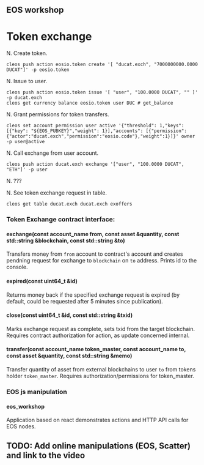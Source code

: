 ## EOS workshop

# Token exchange

N. Create token.

`cleos push action eosio.token create '[ "ducat.exch", "7000000000.0000 DUCAT"]' -p eosio.token`

N. Issue to user.

```
cleos push action eosio.token issue '[ "user", "100.0000 DUCAT", "" ]' -p ducat.exch
cleos get currency balance eosio.token user DUC # get_balance
```

N. Grant permissions for token transfers.

`cleos set account permission user active '{"threshold": 1,"keys": [{"key": "${EOS_PUBKEY}","weight": 1}],"accounts": [{"permission":{"actor":"ducat.exch","permission":"eosio.code"},"weight":1}]}' owner -p user@active`

N. Call exchange from user account.

`cleos push action ducat.exch exchange '["user", "100.0000 DUCAT", "ETH"]' -p user`

N. ???

N. See token exchange request in table.

`cleos get table ducat.exch ducat.exch exoffers`

### Token Exchange contract interface:

#### exchange(const account_name from, const asset &quantity, const std::string &blockchain, const std::string &to)

Transfers money from `from` account to contract's account and creates pendning request for exchange to `blockchain` on `to` address.
Prints id to the console.

#### expired(const uint64_t &id)

Returns money back if the specified exchange request is expired (by default, could be requested after 5 minutes since publication).

#### close(const uint64_t &id, const std::string &txid)

Marks exchange request as complete, sets txid from the target blockchain. Requires contract authorization for action, as update concerned internal.

#### transfer(const account_name token_master, const account_name to, const asset &quantity, const std::string &memo)

Transfer quantity of asset from external blockchains to user `to` from tokens holder `token_master`. Requires authorization/permissions for token_master.

### EOS js manipulation

#### eos_workshop

Application based on react demonstrates actions and HTTP API calls for EOS nodes.

## TODO: Add online manipulations (EOS, Scatter) and link to the video